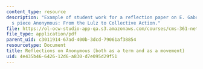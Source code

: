 ```yaml
---
content_type: resource
description: "Example of student work for a reflection paper on E. Gabriella Coleman\u2019\
  s piece Anonymous: From the Lulz to Collective Action."
file: https://ol-ocw-studio-app-qa.s3.amazonaws.com/courses/cms-361-networked-social-movements-media-mobilization-spring-2014/4e435b46642612d6a830d7e095d29f51_MITCMS_361S14_ReflcOnAnony.pdf
file_type: application/pdf
parent_uid: c3011914-67ad-400b-3dcd-79061af38854
resourcetype: Document
title: Reflections on Anonymous (both as a term and as a movement)
uid: 4e435b46-6426-12d6-a830-d7e095d29f51
---
```

